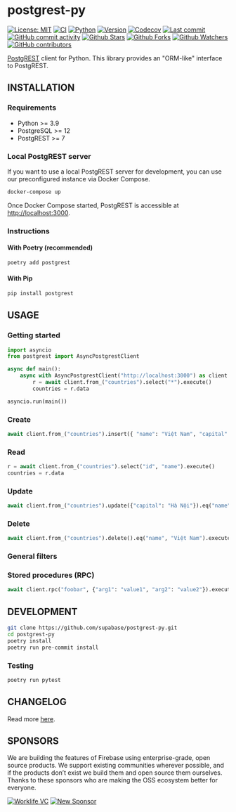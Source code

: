 # postgrest-py

[![License: MIT](https://img.shields.io/badge/License-MIT-green.svg?label=license)](https://opensource.org/licenses/MIT)
[![CI](https://github.com/supabase-community/postgrest-py/actions/workflows/ci.yml/badge.svg)](https://github.com/supabase-community/postgrest-py/actions/workflows/ci.yml)
[![Python](https://img.shields.io/pypi/pyversions/postgrest-py)](https://pypi.org/project/postgrest-py)
[![Version](https://img.shields.io/pypi/v/postgrest-py?color=%2334D058)](https://pypi.org/project/postgrest-py)
[![Codecov](https://codecov.io/gh/supabase-community/postgrest-py/branch/master/graph/badge.svg)](https://codecov.io/gh/supabase-community/postgrest-py)
[![Last commit](https://img.shields.io/github/last-commit/supabase-community/postgrest-py.svg?style=flat)](https://github.com/supabase-community/postgrest-py/commits)
[![GitHub commit activity](https://img.shields.io/github/commit-activity/m/supabase-community/postgrest-py)](https://github.com/supabase-community/postgrest-py/commits)
[![Github Stars](https://img.shields.io/github/stars/supabase-community/postgrest-py?style=flat&logo=github)](https://github.com/supabase-community/postgrest-py/stargazers)
[![Github Forks](https://img.shields.io/github/forks/supabase-community/postgrest-py?style=flat&logo=github)](https://github.com/supabase-community/postgrest-py/network/members)
[![Github Watchers](https://img.shields.io/github/watchers/supabase-community/postgrest-py?style=flat&logo=github)](https://github.com/supabase-community/postgrest-py)
[![GitHub contributors](https://img.shields.io/github/contributors/supabase-community/postgrest-py)](https://github.com/supabase-community/postgrest-py/graphs/contributors)

[PostgREST](https://postgrest.org) client for Python. This library provides an "ORM-like" interface to PostgREST.

## INSTALLATION

### Requirements

- Python >= 3.9
- PostgreSQL >= 12
- PostgREST >= 7

### Local PostgREST server

If you want to use a local PostgREST server for development, you can use our preconfigured instance via Docker Compose.

```sh
docker-compose up
```

Once Docker Compose started, PostgREST is accessible at <http://localhost:3000>.

### Instructions

#### With Poetry (recommended)

```sh
poetry add postgrest
```

#### With Pip

```sh
pip install postgrest
```

## USAGE

### Getting started

```py
import asyncio
from postgrest import AsyncPostgrestClient

async def main():
    async with AsyncPostgrestClient("http://localhost:3000") as client:
        r = await client.from_("countries").select("*").execute()
        countries = r.data

asyncio.run(main())
```

### Create

```py
await client.from_("countries").insert({ "name": "Việt Nam", "capital": "Hà Nội" }).execute()
```

### Read

```py
r = await client.from_("countries").select("id", "name").execute()
countries = r.data
```

### Update

```py
await client.from_("countries").update({"capital": "Hà Nội"}).eq("name", "Việt Nam").execute()
```

### Delete

```py
await client.from_("countries").delete().eq("name", "Việt Nam").execute()
```

### General filters

### Stored procedures (RPC)
```py
await client.rpc("foobar", {"arg1": "value1", "arg2": "value2"}).execute()
```

## DEVELOPMENT

```sh
git clone https://github.com/supabase/postgrest-py.git
cd postgrest-py
poetry install
poetry run pre-commit install
```

### Testing

```sh
poetry run pytest
```

## CHANGELOG

Read more [here](https://github.com/supabase/postgrest-py/blob/main/CHANGELOG.md).

## SPONSORS

We are building the features of Firebase using enterprise-grade, open source products. We support existing communities wherever possible, and if the products don’t exist we build them and open source them ourselves. Thanks to these sponsors who are making the OSS ecosystem better for everyone.

[![Worklife VC](https://user-images.githubusercontent.com/10214025/90451355-34d71200-e11e-11ea-81f9-1592fd1e9146.png)](https://www.worklife.vc)
[![New Sponsor](https://user-images.githubusercontent.com/10214025/90518111-e74bbb00-e198-11ea-8f88-c9e3c1aa4b5b.png)](https://github.com/sponsors/supabase)
